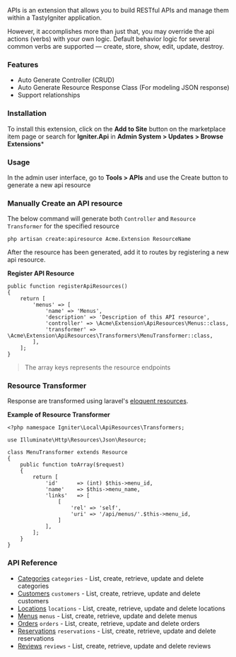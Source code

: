  APIs is an extension that allows you to build RESTful APIs and manage them within a TastyIgniter application.

However, it accomplishes more than just that, you may override the api actions (verbs) with your own logic. 
Default behavior logic for several common verbs are supported — create, store, show, edit, update, destroy. 

### Features
- Auto Generate Controller (CRUD)
- Auto Generate Resource Response Class (For modeling JSON response)
- Support relationships

### Installation

To install this extension, click on the **Add to Site** button on the marketplace item page or search for **Igniter.Api** in **Admin System > Updates > Browse Extensions***

### Usage
In the admin user interface, go to **Tools > APIs** and use the Create button to generate a new api resource

### Manually Create an API resource

The below command will generate both `Controller` and `Resource Transformer` for the specified resource

```
php artisan create:apiresource Acme.Extension ResourceName
```

After the resource has been generated, add it to routes by registering a new api resource.

**Register API Resource**
```
public function registerApiResources()
{
    return [
        'menus' => [
            'name' => 'Menus',
            'description' => 'Description of this API resource',
            'controller' => \Acme\Extension\ApiResources\Menus::class,
            'transformer' => \Acme\Extension\ApiResources\Transformers\MenuTransformer::class,
        ],
    ];
}
```

> The array keys represents the resource endpoints

### Resource Transformer

Response are transformed using laravel's [eloquent resources](https://laravel.com/docs/eloquent-resources).

**Example of Resource Transformer**

```
<?php namespace Igniter\Local\ApiResources\Transformers;

use Illuminate\Http\Resources\Json\Resource;

class MenuTransformer extends Resource
{
	public function toArray($request)
	{
	    return [
	        'id'      => (int) $this->menu_id,
	        'name'    => $this->menu_name,
            'links'   => [
                [
                    'rel' => 'self',
                    'uri' => '/api/menus/'.$this->menu_id,
                ]
            ],
	    ];
	}
}
```

### API Reference

- [Categories](docs/categories.md)
    `categories` - List, create, retrieve, update and delete categories
- [Customers](docs/customers.md)
    `customers` - List, create, retrieve, update and delete customers
- [Locations](docs/locations.md)
    `locations` - List, create, retrieve, update and delete locations
- [Menus](docs/menus.md)
    `menus` - List, create, retrieve, update and delete menus
- [Orders](docs/orders.md)
    `orders` - List, create, retrieve, update and delete orders
- [Reservations](docs/reservations.md)
    `reservations` - List, create, retrieve, update and delete reservations
- [Reviews](docs/reviews.md)
    `reviews` - List, create, retrieve, update and delete reviews
